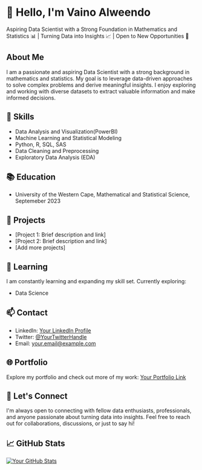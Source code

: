 # 👋 Hello, I'm Vaino Alweendo

Aspiring Data Scientist with a Strong Foundation in Mathematics and Statistics 📊 | Turning Data into Insights 📈 | Open to New Opportunities 🌟

## About Me

I am a passionate and aspiring Data Scientist with a strong background in mathematics and statistics. My goal is to leverage data-driven approaches to solve complex problems and derive meaningful insights. I enjoy exploring and working with diverse datasets to extract valuable information and make informed decisions.

## 🔧 Skills

- Data Analysis and Visualization(PowerBI)
- Machine Learning and Statistical Modeling
- Python, R, SQL, SAS
- Data Cleaning and Preprocessing
- Exploratory Data Analysis (EDA)


## 📚 Education

- University of the Western Cape, Mathematical and Statistical Science, Septemeber 2023

## 🚀 Projects

- [Project 1: Brief description and link]
- [Project 2: Brief description and link]
- [Add more projects]

## 🌱 Learning

I am constantly learning and expanding my skill set. Currently exploring:


- Data Science

## 📫 Contact

- LinkedIn: [Your LinkedIn Profile](https://www.linkedin.com/in/your-profile/)
- Twitter: [@YourTwitterHandle](https://twitter.com/your-handle)
- Email: your.email@example.com

## 🌐 Portfolio

Explore my portfolio and check out more of my work: [Your Portfolio Link](https://your-portfolio.com)

## 🤝 Let's Connect

I'm always open to connecting with fellow data enthusiasts, professionals, and anyone passionate about turning data into insights. Feel free to reach out for collaborations, discussions, or just to say hi!

## 📈 GitHub Stats

[![Your GitHub Stats](https://github-readme-stats.vercel.app/api?username=your-username&show_icons=true&count_private=true)](https://github.com/your-username)

